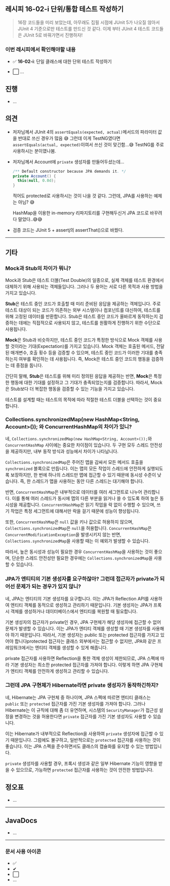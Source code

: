 ## 레시피 16-02-i 단위/통합 테스트 작성하기

> 16장 코드들을 미리 보았는데, 아무래도 집필 시점에 JUnit 5가 나오질 않아서 JUnit 4 기준으로만 테스트를 만드신 것 같다. 이제 부터 JUnit 4 테스트 코드들은 JUnit 5로 바꿔가면서 진행하자!

### 이번 레시피에서 확인해야할  내용

* ✅ **16-02-i**: 단일 클래스에 대한 단위 테스트 작성하기

* ⬜ ...

  



## 진행

* ...






## 의견

* 저자님께서 JUnit 4의 `assertEquals(expected, actual)`메서드의 파라미터 값을 반대로 쓰신 경우가 많음 😅 그런데 이게 TestNG였다면 `assertEquals(actual, expected)`이여서 쓰신 것이 맞긴함...😅 TestNG를 주로 사용하시는 분이였나봄.

* 저자님께서 Account에 `private` 생성자를 만들어두셨는데... 

  ```java
  /** Default constructor because JPA demands it. */
  private Account() {
    this(null, 0.0d);
  }
  ```

  적어도 protected로 사용하시는 것이 나을 것 같다. 그런데, JPA를 사용하는 예제는 아님? 😅

  HashMap을 이용한 in-memory 리파지토리를 구현해두신거 JPA 코드로 바꾸려다 말았다..😅😅



* 검증 코드는 JUnit 5 + assertj의 assertThat()으로 바꿨다.

  


---

## 기타

### Mock과 Stub의 차이가 뭐니?

Mock과 Stub은 테스트 더블(Test Double)의 일종으로, 실제 객체를 테스트 환경에서 대체하기 위해 사용되는 객체들입니다. 그러나 두 용어는 서로 다른 목적과 사용 방법을 가지고 있습니다.

**Stub**은 테스트 중인 코드가 호출할 때 미리 준비된 응답을 제공하는 객체입니다. 주로 테스트 대상이 되는 코드가 의존하는 외부 시스템이나 컴포넌트를 대신하여, 테스트를 위해 고정된 데이터를 반환합니다. Stub은 테스트 중인 코드가 올바르게 동작하는지 검증하는 데에는 직접적으로 사용되지 않고, 테스트를 원활하게 진행하기 위한 수단으로 사용됩니다.

**Mock**은 Stub과 비슷하지만, 테스트 중인 코드가 특정한 방식으로 Mock 객체를 사용할 것이라는 기대(Expectation)를 가지고 있습니다. Mock 객체는 호출된 메서드, 전달된 매개변수, 호출 횟수 등을 검증할 수 있으며, 테스트 중인 코드가 이러한 기대를 충족하는지 여부를 확인하는 데 사용됩니다. 즉, Mock은 테스트 중인 코드의 행동을 검증하는 데 중점을 둡니다.

간단히 말해, **Stub**은 테스트를 위해 미리 정의된 응답을 제공하는 반면, **Mock**은 특정한 행동에 대한 기대를 설정하고 그 기대가 충족되었는지를 검증합니다. 따라서, Mock은 Stub보다 더 복잡한 행동을 검증할 수 있는 기능을 가지고 있습니다.

테스트를 설계할 때는 테스트의 목적에 따라 적절한 테스트 더블을 선택하는 것이 중요합니다.



### Collections.synchronizedMap(new HashMap<String, Account>()); 와 ConcurrentHashMap의 차이가 있니?

네, `Collections.synchronizedMap(new HashMap<String, Account>());`와 `ConcurrentHashMap` 사이에는 중요한 차이점이 있습니다. 두 구현 모두 스레드 안전성을 제공하지만, 내부 동작 방식과 성능에서 차이가 나타납니다.

`Collections.synchronizedMap`은 주어진 맵을 감싸서 모든 메서드 호출을 `synchronized` 블록으로 만듭니다. 이는 맵의 모든 작업이 스레드에 안전하게 실행되도록 보장하지만, 한 번에 하나의 스레드만 맵에 접근할 수 있기 때문에 동시성 수준이 낮습니다. 즉, 한 스레드가 맵을 사용하는 동안 다른 스레드는 대기해야 합니다.

반면, `ConcurrentHashMap`은 내부적으로 데이터를 여러 세그먼트로 나누어 관리합니다. 이를 통해 여러 스레드가 동시에 맵의 다른 부분을 읽거나 쓸 수 있도록 하여 높은 동시성을 제공합니다. `ConcurrentHashMap`은 읽기 작업을 락 없이 수행할 수 있으며, 쓰기 작업은 특정 세그먼트에 대해서만 락을 걸기 때문에 성능이 향상됩니다.

또한, `ConcurrentHashMap`은 `null` 값을 키나 값으로 허용하지 않으며, `Collections.synchronizedMap`은 `null`을 허용합니다. `ConcurrentHashMap`은 `ConcurrentModificationException`을 발생시키지 않는 반면, `Collections.synchronizedMap`을 사용할 때는 이 예외가 발생할 수 있습니다.

따라서, 높은 동시성과 성능이 필요한 경우 `ConcurrentHashMap`을 사용하는 것이 좋으며, 단순한 스레드 안전성만 필요한 경우에는 `Collections.synchronizedMap`을 사용할 수 있습니다. 



### JPA가 엔티티의 기본 생성자를 요구하잖아? 그런데 접근자가 private가 되어선 문제가 되는 경우가 있지 않니?

네, JPA는 엔티티의 기본 생성자를 요구합니다. 이는 JPA가 Reflection API를 사용하여 엔티티 객체를 동적으로 생성하고 관리하기 때문입니다. 기본 생성자는 JPA가 프록시 객체를 생성하거나 데이터베이스에서 엔티티를 복원할 때 필요합니다.

기본 생성자의 접근자가 private인 경우, JPA 구현체가 해당 생성자에 접근할 수 없어 문제가 발생할 수 있습니다. 이는 JPA가 엔티티 객체를 생성할 때 기본 생성자를 사용해야 하기 때문입니다. 따라서, 기본 생성자는 public 또는 protected 접근자를 가지고 있어야 합니다protected 접근자는 클래스 외부에서는 접근할 수 없지만, JPA와 같은 프레임워크에서는 엔티티 객체를 생성할 수 있게 해줍니다.

private 접근자를 사용하면 Reflection을 통한 객체 생성이 제한되므로, JPA 스펙에 따라 기본 생성자는 최소한 protected 접근자를 가져야 합니다. 이렇게 하면 JPA 구현체가 엔티티 객체를 안전하게 생성하고 관리할 수 있습니다.



### 그런데 JPA 구현체가 Hibernate라면 private 생성자가 동작하긴하지?

네, Hibernate는 JPA 구현체 중 하나이며, JPA 스펙에 따르면 엔티티 클래스는 `public` 또는 `protected` 접근자를 가진 기본 생성자를 가져야 합니다. 그러나 Hibernate는 이 규칙에 대해 좀 더 유연하며, 시스템의 `SecurityManager`가 접근성 설정을 변경하는 것을 허용한다면 `private` 접근자를 가진 기본 생성자도 사용할 수 있습니다.

이는 Hibernate가 내부적으로 Reflection을 사용하여 `private` 생성자에 접근할 수 있기 때문입니다. 그럼에도 불구하고, 일반적으로는 `protected` 접근자를 사용하는 것이 좋습니다. 이는 JPA 스펙을 준수하면서도 클래스의 캡슐화를 유지할 수 있는 방법입니다.

`private` 생성자를 사용할 경우, 프록시 생성과 같은 일부 Hibernate 기능이 영향을 받을 수 있으므로, 가능하면 `protected` 접근자를 사용하는 것이 안전한 방법입니다.







## 정오표

* ...
  


---

## JavaDocs

* ...



---

### 문서 사용 아이콘

* ✅
* ✔
* ⬜
* ...

